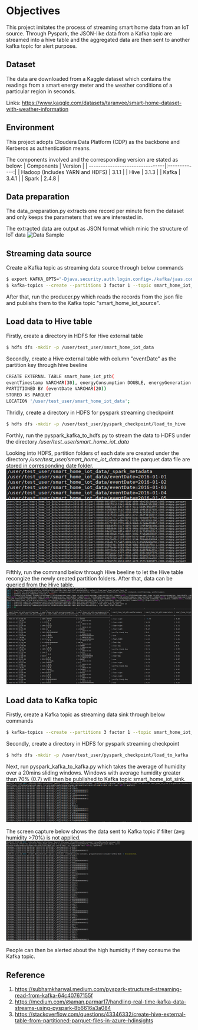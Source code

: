 # Objectives 

This project imitates the process of streaming smart home data from an IoT source. Through Pyspark, the JSON-like data from a Kafka topic are streamed into a hive table and the aggregated data are then sent to another kafka topic for alert purpose.


## Dataset
The data are downloaded from a Kaggle dataset which contains the readings from a smart energy meter and the weather conditions of a particular region in seconds.

Links: https://www.kaggle.com/datasets/taranvee/smart-home-dataset-with-weather-information


## Environment
This project adopts Cloudera Data Platform (CDP) as the backbone and Kerberos as authentication means.

The components involved and the corresponding version are stated as below:
| Components                      | Version       | 
| --------------------------------|:-------------:|
| Hadoop (Includes YARN and HDFS) | 3.1.1         |
| Hive                            | 3.1.3         |
| Kafka                           | 3.4.1         |
| Spark                           | 2.4.8         |


## Data preparation
The data_preparation.py extracts one record per minute from the dataset and only keeps the parameters that we are interested in.

The extracted data are output as JSON format which minic the structure of IoT data
![Data Sample](screen_capture/data_sample.jpg)


## Streaming data source 
Create a Kafka topic as streaming data source through below commands 
```bash
$ export KAFKA_OPTS="-Djava.security.auth.login.config=./kafka/jaas.config"
$ kafka-topics --create --partitions 3 factor 1 --topic smart_home_iot_source --bootstrap-server server1:9092 --command-config ./kafka/client.properties 
```
After that, run the producer.py which reads the records from the json file and publishs them to the Kafka topic "smart_home_iot_source".


## Load data to Hive table
Firstly, create a directory in HDFS for Hive external table
```bash
$ hdfs dfs -mkdir -p /user/test_user/smart_home_iot_data
```

Secondly, create a Hive external table with column "eventDate" as the partition key through hive beeline
```bash
CREATE EXTERNAL TABLE smart_home_iot_ptb(
eventTimestamp VARCHAR(30), energyConsumption DOUBLE, energyGeneration DOUBLE, weatherSummary VARCHAR(20), temperature DOUBLE, humidity DOUBLE, windSpeed DOUBLE, precipIntensity DOUBLE)
PARTITIONED BY (eventDate VARCHAR(20))
STORED AS PARQUET
LOCATION '/user/test_user/smart_home_iot_data';
```

Thridly, create a directory in HDFS for pyspark streaming checkpoint
```bash
$ hdfs dfs -mkdir -p /user/test_user/pyspark_checkpoint/load_to_hive
```

Forthly, run the pyspark_kafka_to_hdfs.py to stream the data to HDFS under the directory */user/test_user/smart_home_iot_data*

Looking into HDFS, partition folders of each date are created under the directory */user/test_user/smart_home_iot_data* and the parquet data file are stored in corresponding date folder.
![Data Sample](screen_capture/hdfs_folder.png)
![Data Sample](screen_capture/parquet_data_file.png)

Fifthly, run the command below through Hive beeline to let the Hive table recongize the newly created partition folders. After that, data can be queried from the Hive table.
![Data Sample](screen_capture/data_in_hive_table.png)


## Load data to Kafka topic
Firstly, create a Kafka topic as streaming data sink through below commands
```bash
$ kafka-topics --create --partitions 3 factor 1 --topic smart_home_iot_sink --bootstrap-server server1:9092 --command-config ./kafka/client.properties 
```

Secondly, create a directory in HDFS for pyspark streaming checkpoint
```bash
$ hdfs dfs -mkdir -p /user/test_user/pyspark_checkpoint/load_to_kafka
```

Next, run pyspark_kafka_to_kafka.py which takes the average of humidity over a 20mins sliding windows. Windows with average humidity greater than 70% (0.7) will then be published to Kafka topic smart_home_iot_sink.
![Data Sample](screen_capture/kafka_data_with_filter.png)

The screen capture below shows the data sent to Kafka topic if filter (avg humidity >70%) is not applied.
![Data Sample](screen_capture/kafka_data_without_filter.png)

People can then be alerted about the high humidity if they consume the Kafka topic.


## Reference
1. https://subhamkharwal.medium.com/pyspark-structured-streaming-read-from-kafka-64c40767155f
2. https://medium.com/@aman.parmar17/handling-real-time-kafka-data-streams-using-pyspark-8b6616a3a084
3. https://stackoverflow.com/questions/43346332/create-hive-external-table-from-partitioned-parquet-files-in-azure-hdinsights